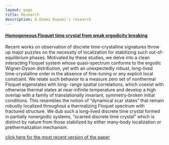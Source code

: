 ```yaml
---
layout: page
title: Research
description: A.Emami Kopaei's research
---
```




#### <u>Homogeneous Floquet time crystal from weak ergodicity breaking</u>
Recent works on observation of discrete time-crystalline signatures throw up major puzzles on the necessity
of localization for stabilizing such out-of-equilibrium phases. Motivated by these studies, we delve into a
clean interacting Floquet system whose quasi-spectrum conforms to the ergodic Wigner-Dyson distribution,
yet with an unexpectedly robust, long-lived time-crystalline order in the absence of fine-tuning or any explicit
local constraint. We relate such behavior to a measure zero set of nonthermal Floquet eigenstates with long-
range spatial correlations, which coexist with otherwise thermal states at near-infinite temperature and develop
a high overlap with a family of translationally invariant, symmetry-broken initial conditions. This resembles
the notion of “dynamical scar states” that remain robustly localized throughout a thermalizing Floquet spectrum
with fractured structure. We dub such a long-lived discrete time crystal formed in partially nonergodic systems,
“scarred discrete time crystal” which is distinct by nature from those stabilized by either many-body localization
or prethermalization mechanism.

[click here for the most recent version of the paper](https://arxiv.org/pdf/2007.14982.pdf)



<!--[click here for the most recent version of the paper]({{ BASE_PATH}}/pages/working_papers/sample-working-paper.pdf)-->




<!-- Note: this is how to write a comment in HTML. Everything in here won't show up on your webpage.-->

<!--
To increase the size of the title, use fewer # in front of the paper title.
To decrease the size of the title, use more #. 
To remove the italics, remove the * before and after the description
To remove the underline from the title, remove the <u> tags (<u> and </u>)
-->